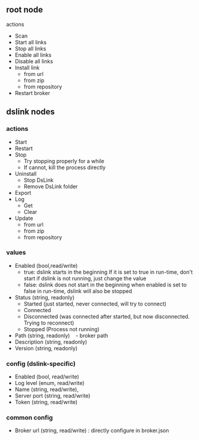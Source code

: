 
## root node

actions
 - Scan
 - Start all links
 - Stop all links
 - Enable all links
 - Disable all links
 - Install link
    - from url
    - from zip
    - from repository
 - Restart broker

## dslink nodes

### actions

 - Start
 - Restart
 - Stop
    - Try stopping properly for a while
    - If cannot, kill the process directly
 - Uninstall
    - Stop DsLink
    - Remove DsLink folder
 - Export
 - Log
    - Get
    - Clear
 - Update
    - from url
    - from zip
    - from repository
    
### values

 - Enabled (bool,read/write)
    - true:  dslink starts in the beginning
             If it is set to true in run-time, don't start if dslink is not running, just change the value
    - false: dslink does not start in the beginning
             when enabled is set to false in run-time, dslink will also be stopped
 - Status (string, readonly)
    - Started (just started, never connected, will try to connect)
    - Connected
    - Disconnected (was connected after started, but now disconnected. Trying to reconnect)
    - Stopped (Process not running)
 - Path (string, readonly)
    - broker path
 - Description (string, readonly)
 - Version (string, readonly)
 
 ### config (dslink-specific)
 - Enabled (bool, read/write)
 - Log level (enum, read/write)
 - Name (string, read/write),
 - Server port (string, read/write)
 - Token (string, read/write)
 
 ### common config
 - Broker url (string, read/write) : directly configure in broker.json
